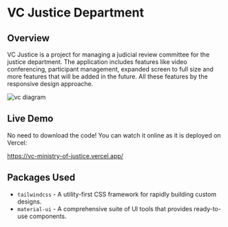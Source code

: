 # VC Justice Department 

## Overview
VC Justice is a project for managing a judicial review committee for the justice department. 
The application includes features like video conferencing, participant management, expanded screen to full size and more features that will be added in the future. 
All these features by the responsive design approache.

 
![vc diagram](https://github.com/rcanaan/vc-justice/assets/58044154/9fed4b22-d4e7-42d6-8be0-a6380d5c996f)



## Live Demo
No need to download the code! You can watch it online as it is deployed on Vercel:



https://vc-ministry-of-justice.vercel.app/

## Packages Used
- `tailwindcss` - A utility-first CSS framework for rapidly building custom designs.
- `material-ui` - A comprehensive suite of UI tools that provides ready-to-use components.
